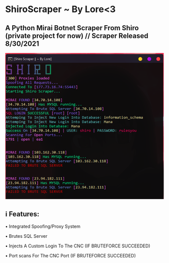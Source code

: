 # ShiroScraper ~ By Lore<3

## A Python Mirai Botnet Scraper From Shiro (private project for now) // Scraper Released 8/30/2021

![Screenshot](screenshot.png)

##  ℹ️ Features:

• Integrated Spoofing/Proxy System

• Brutes SQL Server

• Injects A Custom Login To The CNC (IF BRUTEFORCE SUCCEEDED)

• Port scans For The CNC Port (IF BRUTEFORCE SUCCEEDED)
